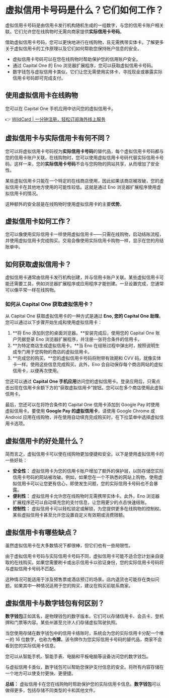 # 虚拟信用卡号码是什么？它们如何工作？

虚拟信用卡号码是由信用卡发行机构随机生成的一组数字，与您的信用卡账户相关联。它们允许您在线购物时无需向商家提供**实际信用卡号码**。

借助虚拟信用卡号码，您可以更快地进行在线购物，且无需携带实体卡。了解更多关于虚拟信用卡的工作原理以及它们如何帮助您保持账户信息的安全。

- 虚拟信用卡号码可以在您在线购物时帮助保护您的信用账户安全。
- 通过 Capital One 的 Eno 浏览器扩展程序，您可以获取虚拟信用卡号码。
- 数字钱包与虚拟信用卡类似，它们让您无需使用实体卡、寻找现金或暴露实际信用卡号码即可完成支付。

## 使用虚拟信用卡在线购物

您可以在 Capital One 手机应用中访问您的虚拟信用卡。

👉 [WildCard | 一分钟注册，轻松订阅海外线上服务](https://bbtdd.com/WildCard)

## 虚拟信用卡与实际信用卡有何不同？

您可以将虚拟信用卡号码视为**实际信用卡号码**的替代品，每个虚拟信用卡号码都与您的信用卡账户关联。在线购物时，您可以使用虚拟信用卡号码代替实际信用卡号码。这样一来，您的**实际信用卡号码**不会与您购物的网站共享，从而增加了安全性。

某些虚拟信用卡只能在一个特定的在线商店使用，因此如果该商店被攻破，您的虚拟信用卡在其他地方使用的可能性较低。这就是通过 Eno 浏览器扩展程序使用虚拟信用卡的情况。

这种额外的安全层是在线购物时使用虚拟信用卡的主要**优势**。

## 虚拟信用卡如何工作？

您可以像使用实际信用卡一样使用虚拟信用卡——只需在线购物，启动结账流程，并使用虚拟信用卡完成购买。交易会像使用实际信用卡购物一样，显示在您的月结账单中。

## 如何获取虚拟信用卡？

虚拟信用卡通常由信用卡发行机构创建，并与信用卡账户关联。某些虚拟信用卡可能还需要工具，例如浏览器扩展程序或应用程序才能创建。一旦设置完成，您通常可以像平常一样在线购物。

### 如何从 Capital One 获取虚拟信用卡？

从 Capital One 获取虚拟信用卡的一种方式是通过 **Eno, 您的 Capital One 助理**。您可以通过以下步骤开始生成和使用虚拟信用卡：

1. **将 Eno 添加到您的桌面浏览器。**安装完成后，使用您的 Capital One 账户凭据登录 Eno 浏览器扩展程序，并注册一张符合条件的信用卡。
2. **为特定商店生成虚拟信用卡。**当 Eno 在结账过程中弹出时，按照说明生成专门用于您购物的商店的虚拟信用卡。
3. **完成您的购买。**您的虚拟信用卡号码将附带有效期和 CVV 码，就像实体卡一样。使用这些信息完成购买。此外，Eno 会自动保存每个商店网站的虚拟信用卡，以便再次使用。

您还可以通过 **Capital One 手机应用**访问您的虚拟信用卡。登录应用后，只需点击出现在信用卡余额下方的“获取虚拟信用卡”按钮。您可以在多个商店使用此虚拟信用卡。

最后，您还可以在将符合条件的 Capital One 信用卡添加到 Google Pay 时使用虚拟信用卡。要使用 **Google Pay 的虚拟信用卡**，请使用 Google Chrome 或 Android 应用在线购物，并在使用自动填充完成购买时，在下拉菜单中选择虚拟信用卡选项。

## 虚拟信用卡的好处是什么？

简而言之，虚拟信用卡可以使在线购物更加便捷和安全。以下是使用虚拟信用卡的一些好处：

- **安全性：** 虚拟信用卡为您的信用卡账户增加了额外的保护层，以防存储您实际信用卡号码的网站被攻破。例如，如果您在一个不熟悉的网站上购物，使用虚拟信用卡可以让您更有信心，即使发生问题，您的实际信用卡号码也不会暴露。
- **便利性：** 虚拟信用卡允许您在线购物时无需携带实体卡。此外，Eno 浏览器扩展程序还可以自动填充您的支付信息，让您用更少的点击快速结账。
- **控制性：** 虚拟信用卡可以轻松锁定或解锁，为您提供更多在线购物的控制权。某些虚拟信用卡甚至允许您设置自定义有效期或消费限额。

## 虚拟信用卡有哪些缺点？

虽然虚拟信用卡在大多数情况下都很棒，但它们也有一些局限性。

由于虚拟信用卡号码与实际信用卡号码不同，虚拟信用卡可能不适合您计划亲自提取的在线购买。如果您需要刷卡或出示信用卡以验证身份，您的实际信用卡号码将与虚拟信用卡号码不匹配。

这种情况可能适用于涉及预售票或酒店预订的场景。店内退货也可能存在类似问题。如果其中一种情况适用于您的购买，建议在购买前联系商家。

## 虚拟信用卡与数字钱包有何区别？

**数字钱包**正如其名，是物理钱包的数字版本。它们可以存储信用卡、会员卡、登机牌和门票等内容。某些州甚至允许人们存储虚拟驾驶执照。

当您使用存储在数字钱包中的信用卡结账时，系统会为您的实际信用卡分配一个唯一的 16 位数字，也称为**令牌**。该令牌作为您实际信用卡号码的替代品，商家不会看到您的实际信用卡信息。

您可以从智能手机、智能手表、电脑和平板电脑等设备访问您的数字钱包。

与虚拟信用卡类似，数字钱包可以帮助您保护支付信息的安全。将所有内容存储在一个地方可以使支付更快、更便捷。

**总结：** 虚拟信用卡在您在线购物时帮助保护您的实际信用卡信息。**数字钱包**可以做得更多，包括存储不同类型的卡和其他文件。